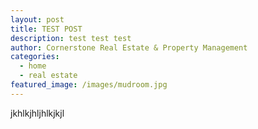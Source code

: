 ```yaml
---
layout: post
title: TEST POST
description: test test test
author: Cornerstone Real Estate & Property Management
categories:
  - home
  - real estate
featured_image: /images/mudroom.jpg
---
```

jkhlkjhljhlkjkjl